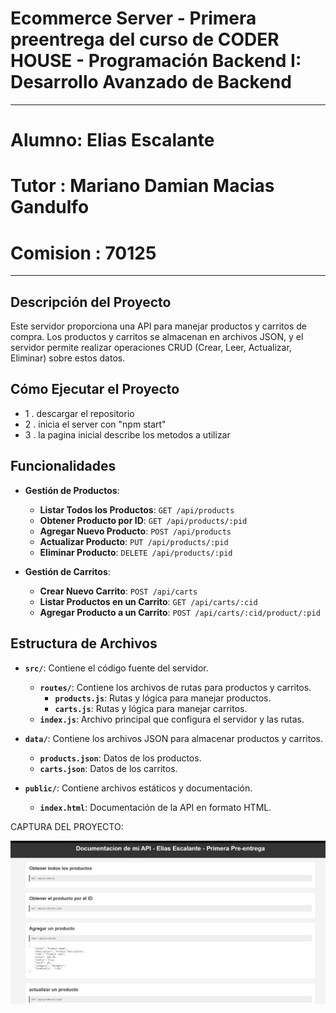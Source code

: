 # Ecommerce Server - Primera preentrega del curso de CODER HOUSE - Programación Backend I: Desarrollo Avanzado de Backend

----


# Alumno: Elias Escalante
# Tutor : Mariano Damian Macias Gandulfo
# Comision : 70125

----

## Descripción del Proyecto

Este servidor proporciona una API para manejar productos y carritos de compra. Los productos y carritos se almacenan en archivos JSON, y el servidor permite realizar operaciones CRUD (Crear, Leer, Actualizar, Eliminar) sobre estos datos.

## Cómo Ejecutar el Proyecto

- 1 . descargar el repositorio
- 2 . inicia el server con "npm start"
- 3 . la pagina inicial describe los metodos a utilizar


## Funcionalidades

- **Gestión de Productos**:
  - **Listar Todos los Productos**: `GET /api/products`
  - **Obtener Producto por ID**: `GET /api/products/:pid`
  - **Agregar Nuevo Producto**: `POST /api/products`
  - **Actualizar Producto**: `PUT /api/products/:pid`
  - **Eliminar Producto**: `DELETE /api/products/:pid`

- **Gestión de Carritos**:
  - **Crear Nuevo Carrito**: `POST /api/carts`
  - **Listar Productos en un Carrito**: `GET /api/carts/:cid`
  - **Agregar Producto a un Carrito**: `POST /api/carts/:cid/product/:pid`

## Estructura de Archivos

- **`src/`**: Contiene el código fuente del servidor.
  - **`routes/`**: Contiene los archivos de rutas para productos y carritos.
    - **`products.js`**: Rutas y lógica para manejar productos.
    - **`carts.js`**: Rutas y lógica para manejar carritos.
  - **`index.js`**: Archivo principal que configura el servidor y las rutas.

- **`data/`**: Contiene los archivos JSON para almacenar productos y carritos.
  - **`products.json`**: Datos de los productos.
  - **`carts.json`**: Datos de los carritos.

- **`public/`**: Contiene archivos estáticos y documentación.
  - **`index.html`**: Documentación de la API en formato HTML.




CAPTURA DEL PROYECTO:

![Captura](https://github.com/eliasescalante/api_e-commerce/blob/main/public/img/capture.png)
